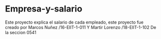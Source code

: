 # Empresa-y-salario
Este proyecto explica el salario de cada empleado, este proyecto fue creado por Marcos Nuñez /16-EIIT-1-011 Y Martir Lorenzo /18-EIIT-1-102 De la seccion 0541
